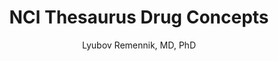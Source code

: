---
author: "Lyubov Remennik, MD, PhD"
title: "NCI Thesaurus Drug Concepts"
group: "General Calls"
---